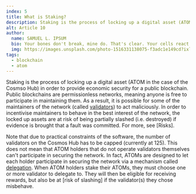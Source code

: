 ```yaml
---
index: 5
title: What is Staking?
description: Staking is the process of locking up a digital asset (ATOM in the case of the Cosmso Hub) in order to provide economic security for a public blockchain.
alt: Article 10
author: 
  name: SAMUEL L. IPSUM
  bio: Your bones don't break, mine do. That's clear. Your cells react to bacteria and viruses differently than mine. You don't get sick, I do. That's also clear. But for some reason, you and I react the exact same way to water. We swallow it too fast, we choke. We get some in our lungs, we drown. However unreal it may seem, we are connected, you and I. We're on the same curve, just on opposite ends.
  img: https://images.unsplash.com/photo-1516331138075-f3adc1e149cd?ixlib=rb-1.2.1&ixid=MXwxMjA3fDB8MHxwaG90by1wYWdlfHx8fGVufDB8fHw%3D&auto=format&fit=crop&w=800&q=60
tags: 
  - blockchain
  - atom
---
```


Staking is the process of locking up a digital asset (ATOM in the case of the Cosmso Hub) in order to provide economic security for a public blockchain. Public blockchains are permissionless networks, meaning anyone is free to participate in maintaining them. As a result, it is possible for some of the maintainers of the network (called [validators](#what-is-a-validator-?)) to act maliciously. In order to incentivise maintainers to behave in the best interest of the network, the locked up assets are at risk of being partially slashed (i.e. destroyed) if evidence is brought that a fault was committed. For more, see [Risks].

Note that due to practical constraints of the software, the number of validators on the Cosmos Hub has to be capped (currently at 125). This does not mean that ATOM holders that do not operate validators themselves can't participate in securing the network. In fact, ATOMs are designed to let each holder participate in securing the network via a mechanism called [delegation](#what-is-delegating?). When ATOM holders stake their ATOMs, they must choose one or more validator to delegate to. They will then be eligible for receiving rewards, but also be at [risk of slashing] if the validator(s) they chose misbehave. 